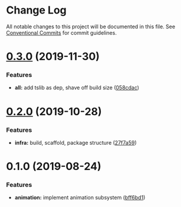 # Change Log

All notable changes to this project will be documented in this file.
See [Conventional Commits](https://conventionalcommits.org) for commit guidelines.

# [0.3.0](https://github.com/moki/mokui/compare/@moki.codes/mokui-animation@0.2.0...@moki.codes/mokui-animation@0.3.0) (2019-11-30)


### Features

* **all:** add tslib as dep, shave off build size ([058cdac](https://github.com/moki/mokui/commit/058cdac5f625b4ac346a28b6c12e0a3998599f0f))





# [0.2.0](https://github.com/moki/mokui/compare/@moki.codes/mokui-animation@0.1.0...@moki.codes/mokui-animation@0.2.0) (2019-10-28)


### Features

* **infra:** build, scaffold, package structure ([27f7a59](https://github.com/moki/mokui/commit/27f7a59))





# 0.1.0 (2019-08-24)


### Features

* **animation:** implement animation subsystem ([bff6bd1](https://github.com/moki/mokui/commit/bff6bd1))

